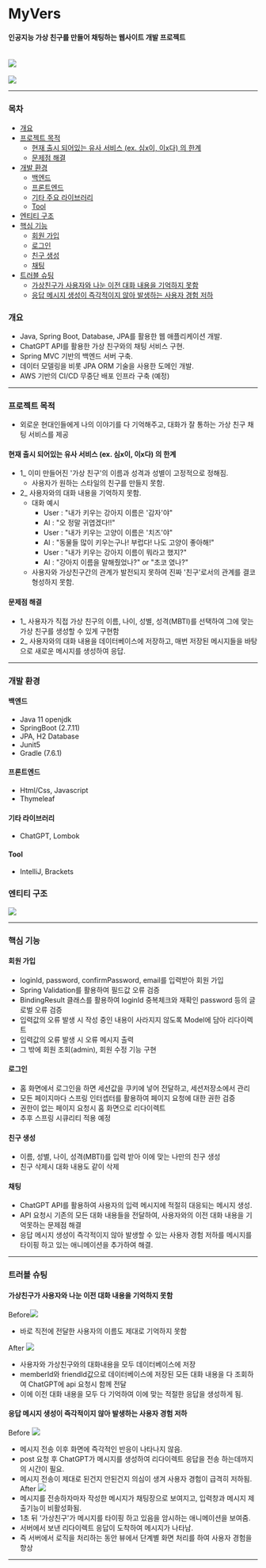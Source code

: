 # MyVers
#### 인공지능 가상 친구를 만들어 채팅하는 웹사이트 개발 프로젝트 <br><br>
![](src/main/resources/readme/makeFriend.png) <br><br>
![](src/main/resources/readme/chat.png)

[//]: # (http://localhost:8080/)

-------------------

### 목차
- [개요](#개요)
- [프로젝트 목적](#프로젝트-목적)
  * [현재 출시 되어있는 유사 서비스 (ex. 심x이, 이x다) 의 한계](#현재-출시-되어있는-유사-서비스-(ex.-심x이,-이x다)-의-한계)
  * [문제점 해결](#문제점-해결)
- [개발 환경](#개발-환경)
  * [백엔드](#백엔드)
  * [프론트엔드](#프론트엔드)
  * [기타 주요 라이브러리](#기타-라이브러리)
  * [Tool](#Tool)
- [엔티티 구조](#엔티티-구조)
- [핵심 기능](#핵심-기능)
  - [회원 가입](#회원-가입)
  - [로그인](#로그인)
  - [친구 생성](#친구-생성)
  - [채팅](#채팅)
- [트러블 슈팅](#트러블-슈팅)
  - [가상친구가 사용자와 나눈 이전 대화 내용을 기억하지 못함](#가상친구가-사용자와-나눈-이전-대화-내용을-기억하지-못함)
  - [응답 메시지 생성이 즉각적이지 않아 발생하는 사용자 경험 저하](#응답-메시지-생성이-즉각적이지-않아-발생하는-사용자-경험-저하)



### 개요
- Java, Spring Boot, Database, JPA를 활용한 웹 애플리케이션 개발.
- ChatGPT API를 활용한 가상 친구와의 채팅 서비스 구현.
- Spring MVC 기반의 백엔드 서버 구축.
- 데이터 모델링을 비롯 JPA ORM 기술을 사용한 도메인 개발.
- AWS 기반의 CI/CD 무중단 배포 인프라 구축 (예정)


-------------------


### 프로젝트 목적
- 외로운 현대인들에게 나의 이야기를 다 기억해주고, 대화가 잘 통하는 가상 친구 채팅 서비스를 제공
#### 현재 출시 되어있는 유사 서비스 (ex. 심x이, 이x다) 의 한계
- 1_ 이미 만들어진 '가상 친구'의 이름과 성격과 성별이 고정적으로 정해짐. 
  - 사용자가 원하는 스타일의 친구를 만들지 못함.
- 2_ 사용자와의 대화 내용을 기억하지 못함.
  - 대화 예시
    - User : "내가 키우는 강아지 이름은 '감자'야"
    - AI : "오 정말 귀엽겠다!!"
    - User : "내가 키우는 고양이 이름은 '치즈'야"
    - AI : "동물들 많이 키우는구나! 부럽다! 나도 고양이 좋아해!"
    - User : "내가 키우는 강아지 이름이 뭐라고 했지?"
    - AI : "강아지 이름을 말해줬었나?" or "초코 였나?"
  - 사용자와 가상친구간의 관계가 발전되지 못하여 진짜 '친구'로서의 관계를 결코 형성하지 못함.
#### 문제점 해결
- 1_ 사용자가 직접 가상 친구의 이름, 나이, 성별, 성격(MBTI)를 선택하여 그에 맞는 가상 친구를 생성할 수 있게 구현함
- 2_ 사용자와의 대화 내용을 데이터베이스에 저장하고, 매번 저장된 메시지들을 바탕으로 새로운 메시지를 생성하여 응답.


-------------------


### 개발 환경
#### 백엔드
- Java 11 openjdk
- SpringBoot (2.7.11)
- JPA, H2 Database
- Junit5
- Gradle (7.6.1)

#### 프론트엔드
- Html/Css, Javascript
- Thymeleaf

#### 기타 라이브러리
- ChatGPT, Lombok 

#### Tool
- IntelliJ, Brackets




### 엔티티 구조
![](src/main/resources/readme/entity.png)

-------------------


### 핵심 기능
#### 회원 가입
  - loginId, password, confirmPassword, email를 입력받아 회원 가입
  - Spring Validation를 활용하여 필드값 오류 검증
  - BindingResult 클래스를 활용하여 loginId 중복체크와 재확인 password 등의 글로벌 오류 검증
  - 입력값의 오류 발생 시 작성 중인 내용이 사라지지 않도록 Model에 담아 리다이렉트
  - 입력값의 오류 발생 시 오류 메시지 출력  
  - 그 밖에 회원 조회(admin), 회원 수정 기능 구현
#### 로그인
  - 홈 화면에서 로그인을 하면 세션값을 쿠키에 넣어 전달하고, 세션저장소에서 관리
  - 모든 페이지마다 스프링 인터셉터를 활용하여 페이지 요청에 대한 권한 검증
  - 권한이 없는 페이지 요청시 홈 화면으로 리다이렉트
  - 추후 스프링 시큐리티 적용 예정
#### 친구 생성
  - 이름, 성별, 나이, 성격(MBTI)를 입력 받아 이에 맞는 나만의 친구 생성
  - 친구 삭제시 대화 내용도 같이 삭제
#### 채팅
  - ChatGPT API를 활용하여 사용자의 입력 메시지에 적절히 대응되는 메시지 생성.
  - API 요청시 기존의 모든 대화 내용들을 전달하여, 사용자와의 이전 대화 내용을 기억못하는 문제점 해결
  - 응답 메시지 생성이 즉각적이지 않아 발생할 수 있는 사용자 경험 저하를 메시지를 타이핑 하고 있는 애니메이션을 추가하여 해결. 


-------------------


### 트러블 슈팅
#### 가상친구가 사용자와 나눈 이전 대화 내용을 기억하지 못함
Before![](src/main/resources/readme/memoryissue/1.before.png)
- 바로 직전에 전달한 사용자의 이름도 제대로 기억하지 못함 
 
After ![](src/main/resources/readme/memoryissue/2.after.png)
- 사용자와 가상친구와의 대화내용을 모두 데이터베이스에 저장
- memberId와 friendId값으로 데이터베이스에 저장된 모든 대화 내용을 다 조회하여 ChatGPT에 api 요청시 함께 전달  
- 이에 이전 대화 내용을 모두 다 기억하여 이에 맞는 적절한 응답을 생성하게 됨.

#### 응답 메시지 생성이 즉각적이지 않아 발생하는 사용자 경험 저하
Before ![](src/main/resources/readme/responsedelay/before.gif)
- 메시지 전송 이후 화면에 즉각적인 반응이 나타나지 않음.
- post 요청 후 ChatGPT가 메시지를 생성하여 리다이렉트 응답을 전송 하는데까지의 시간이 필요.
- 메시지 전송이 제대로 된건지 안된건지 의심이 생겨 사용자 경험이 급격히 저하됨.
After ![](src/main/resources/readme/responsedelay/after.gif)
- 메시지를 전송하자마자 작성한 메시지가 채팅장으로 보여지고, 입력창과 메시지 제출기능이 비활성화됨.
- 1초 뒤 '가상친구'가 메시지를 타이핑 하고 있음을 암시하는 애니메이션을 보여줌.
- 서버에서 보낸 리다이렉트 응답이 도착하여 메시지가 나타남.
- 즉 서버에서 로직을 처리하는 동안 뷰에서 단계별 화면 처리를 하여 사용자 경험을 향상


--------------------------